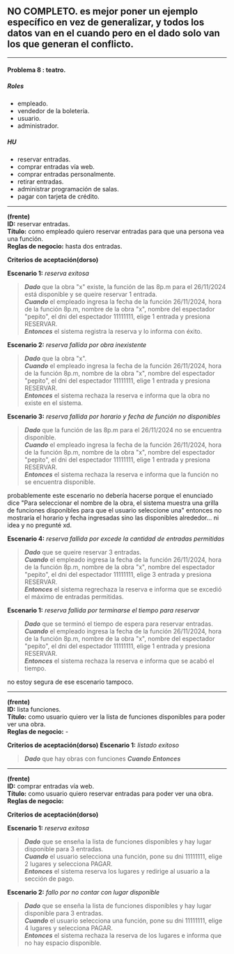 ## NO COMPLETO. es mejor poner un ejemplo específico en vez de generalizar, y todos los datos van en el cuando pero en el dado solo van los que generan el conflicto.    
***


#### Problema 8 : teatro.  

##### **Roles**  
- empleado.  
- vendedor de la boletería.
- usuario.  
- administrador.  

##### **HU**  
- reservar entradas.  
- comprar entradas vía web.  
- comprar entradas personalmente.  
- retirar entradas.  
- administrar programación de salas.
- pagar con tarjeta de crédito.  

***
**(frente)**  
**ID:** reservar entradas.  
**Título:** como empleado quiero reservar entradas para que una persona vea una función.  
**Reglas de negocio:** hasta dos entradas.

**Criterios de aceptación(dorso)**  

**Escenario 1:** *reserva exitosa*  
>***Dado*** que la obra "x" existe, la función de las 8p.m para el 26/11/2024 está disponible y se queire reservar 1 entrada.  
***Cuando*** el empleado ingresa la fecha de la función 26/11/2024, hora de la función 8p.m, nombre de la obra "x", nombre del espectador "pepito", el dni del espectador 11111111, elige 1 entrada y presiona RESERVAR.   
***Entonces*** el sistema registra la reserva y lo informa con éxito.  

**Escenario 2:** *reserva fallida por obra inexistente*  
>***Dado*** que la obra "x".    
***Cuando*** el empleado ingresa la fecha de la función 26/11/2024, hora de la función 8p.m, nombre de la obra "x", nombre del espectador "pepito", el dni del espectador 11111111, elige 1 entrada y presiona RESERVAR.   
***Entonces*** el sistema rechaza la reserva e informa que la obra no existe en el sistema.    

**Escenario 3:** *reserva fallida por horario y fecha de función no disponibles*  
>***Dado*** que la función de las 8p.m para el 26/11/2024 no se encuentra disponible.  
***Cuando*** el empleado ingresa la fecha de la función 26/11/2024, hora de la función 8p.m, nombre de la obra "x", nombre del espectador "pepito", el dni del espectador 11111111, elige 1 entrada y presiona RESERVAR.   
***Entonces*** el sistema rechaza la reserva e informa que la función no se encuentra disponible.  

probablemente este escenario no debería hacerse porque el enunciado dice "Para seleccionar el nombre de la obra, el sistema muestra una grilla de funciones disponibles para que el usuario seleccione una" entonces no mostraría el horario y fecha ingresadas sino las disponibles alrededor... ni idea y no pregunté xd.  

**Escenario 4:** *reserva fallida por excede la cantidad de entradas permitidas*  
>***Dado*** que se queire reservar 3 entradas.  
***Cuando*** el empleado ingresa la fecha de la función 26/11/2024, hora de la función 8p.m, nombre de la obra "x", nombre del espectador "pepito", el dni del espectador 11111111, elige 3 entrada y presiona RESERVAR.   
***Entonces*** el sistema regrechaza la reserva e informa que se excedió el máximo de entradas permitidas.   

**Escenario 1:** *reserva fallida por terminarse el tiempo para reservar*  
>***Dado*** que se terminó el tiempo de espera para reservar entradas.  
***Cuando*** el empleado ingresa la fecha de la función 26/11/2024, hora de la función 8p.m, nombre de la obra "x", nombre del espectador "pepito", el dni del espectador 11111111, elige 1 entrada y presiona RESERVAR.   
***Entonces*** el sistema rechaza la reserva e informa que se acabó el tiempo.  

no estoy segura de ese escenario tampoco.  
***
**(frente)**  
**ID:** lista funciones.  
**Título:** como usuario quiero ver la lista de funciones disponibles para poder ver una obra.  
**Reglas de negocio:** -  

**Criterios de aceptación(dorso)** 
**Escenario 1:** *listado exitoso*  
>***Dado*** que hay obras con funciones
***Cuando***
***Entonces*** 
***

**(frente)**  
**ID:** comprar entradas vía web.  
**Título:** como usuario quiero reservar entradas para poder ver una obra.  
**Reglas de negocio:**  

**Criterios de aceptación(dorso)**  

**Escenario 1:** *reserva exitosa*  
>***Dado*** que se enseña la lista de funciones disponibles y hay lugar disponible para 3 entradas.  
***Cuando*** el usuario selecciona una función, pone su dni 11111111, elige 2 lugares y selecciona PAGAR.  
***Entonces*** el sistema reserva los lugares y redirige al usuario a la sección de pago.  

**Escenario 2:** *fallo por no contar con lugar disponible*  
>***Dado*** que se enseña la lista de funciones disponibles y hay lugar disponible para 3 entradas.  
***Cuando*** el usuario selecciona una función, pone su dni 11111111, elige 4 lugares y selecciona PAGAR.  
***Entonces*** el sistema rechaza la reserva de los lugares e informa que no hay espacio disponible.  
